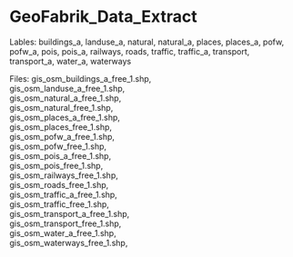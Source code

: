 # GeoFabrik_Data_Extract

Lables:
buildings_a, landuse_a, natural, natural_a, places, places_a, pofw, pofw_a, pois, pois_a, railways, roads, traffic, traffic_a, transport, transport_a, water_a, waterways

Files:
gis_osm_buildings_a_free_1.shp, \
gis_osm_landuse_a_free_1.shp,\
gis_osm_natural_a_free_1.shp,\
gis_osm_natural_free_1.shp,\
gis_osm_places_a_free_1.shp,\
gis_osm_places_free_1.shp,\
gis_osm_pofw_a_free_1.shp,\
gis_osm_pofw_free_1.shp,\
gis_osm_pois_a_free_1.shp,\
gis_osm_pois_free_1.shp,\
gis_osm_railways_free_1.shp,\
gis_osm_roads_free_1.shp,\
gis_osm_traffic_a_free_1.shp,\
gis_osm_traffic_free_1.shp,\
gis_osm_transport_a_free_1.shp,\
gis_osm_transport_free_1.shp,\
gis_osm_water_a_free_1.shp,\
gis_osm_waterways_free_1.shp,
